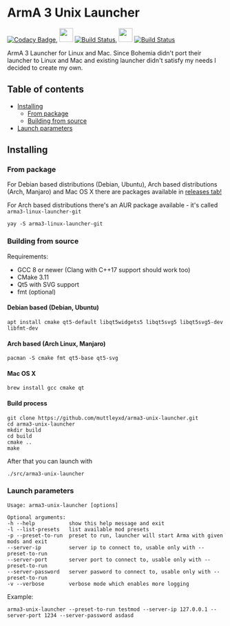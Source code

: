 # ArmA 3 Unix Launcher

[![Codacy Badge](https://api.codacy.com/project/badge/Grade/8a144e12d9cc4cde90616f0e3f282322)](https://www.codacy.com/manual/muttleyxd/arma3-unix-launcher?utm_source=github.com&amp;utm_medium=referral&amp;utm_content=muttleyxd/arma3-unix-launcher&amp;utm_campaign=Badge_Grade), <img src="https://cdn0.iconfinder.com/data/icons/tab-bar-ios-and-wp8-vector-icons/48/linux-512.png" height="32">  [![Build Status](https://cloud.drone.io/api/badges/muttleyxd/arma3-unix-launcher/status.svg)](https://cloud.drone.io/muttleyxd/arma3-unix-launcher), <img src="https://cdn3.iconfinder.com/data/icons/flat-icons-web/40/Apple-512.png" height="32"> [![Build Status](https://travis-ci.com/muttleyxd/arma3-unix-launcher.svg?branch=master)](https://travis-ci.com/muttleyxd/arma3-unix-launcher)

ArmA 3 Launcher for Linux and Mac.
Since Bohemia didn't port their launcher to Linux and Mac and existing launcher didn't satisfy my needs I decided to create my own.

## Table of contents

* [Installing](#installing)
    * [From package](#from-package)
    * [Building from source](#building-from-source)
* [Launch parameters](#launch-parameters)


## Installing

### From package

For Debian based distributions (Debian, Ubuntu), Arch based distributions (Arch, Manjaro) and Mac OS X there are packages available in [releases tab!](https://github.com/muttleyxd/arma3-unix-launcher/releases)

For Arch based distributions there's an AUR package available - it's called `arma3-linux-launcher-git`

    yay -S arma3-linux-launcher-git

### Building from source

Requirements:
- GCC 8 or newer (Clang with C++17 support should work too)
- CMake 3.11
- Qt5 with SVG support
- fmt (optional)

#### Debian based (Debian, Ubuntu)
    apt install cmake qt5-default libqt5widgets5 libqt5svg5 libqt5svg5-dev libfmt-dev

#### Arch based (Arch Linux, Manjaro)
    pacman -S cmake fmt qt5-base qt5-svg

#### Mac OS X
    brew install gcc cmake qt

#### Build process
    git clone https://github.com/muttleyxd/arma3-unix-launcher.git
    cd arma3-unix-launcher
    mkdir build
    cd build
    cmake ..
    make

After that you can launch with

    ./src/arma3-unix-launcher


### Launch parameters

```
Usage: arma3-unix-launcher [options] 

Optional arguments:
-h --help          	show this help message and exit
-l --list-presets  	list available mod presets
-p --preset-to-run 	preset to run, launcher will start Arma with given mods and exit
--server-ip        	server ip to connect to, usable only with --preset-to-run
--server-port      	server port to connect to, usable only with --preset-to-run
--server-password  	server pasword to connect to, usable only with --preset-to-run
-v --verbose       	verbose mode which enables more logging
```

Example:
```
arma3-unix-launcher --preset-to-run testmod --server-ip 127.0.0.1 --server-port 1234 --server-password asdasd
```
